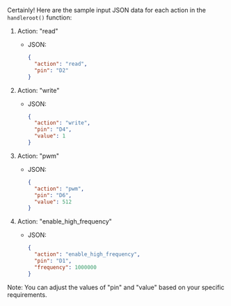 Certainly! Here are the sample input JSON data for each action in the `handleroot()` function:

1. Action: "read"
   - JSON:
     ```json
     {
       "action": "read",
       "pin": "D2"
     }
     ```

2. Action: "write"
   - JSON:
     ```json
     {
       "action": "write",
       "pin": "D4",
       "value": 1
     }
     ```

3. Action: "pwm"
   - JSON:
     ```json
     {
       "action": "pwm",
       "pin": "D6",
       "value": 512
     }
     ```

4. Action: "enable_high_frequency"
   - JSON:
     ```json
     {
       "action": "enable_high_frequency",
       "pin": "D1",
       "frequency": 1000000
     }
     ```

Note: You can adjust the values of "pin" and "value" based on your specific requirements.
